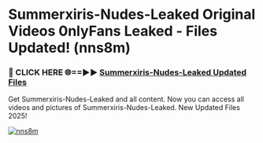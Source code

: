 # Summerxiris-Nudes-Leaked Original Videos 0nlyFans Leaked - Files Updated! (nns8m)

<h3>🔴 CLICK HERE 🌐==►► <a href="https://tinyurl.com/4mcuefdz" rel="nofollow">Summerxiris-Nudes-Leaked Updated Files</a></h3>

Get Summerxiris-Nudes-Leaked and all content. Now you can access all videos and pictures of Summerxiris-Nudes-Leaked. New Updated Files 2025!

[![nns8m](https://i.imgur.com/StAQSOY.gif)](https://tinyurl.com/4mcuefdz)
